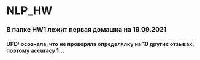 # NLP_HW
### В папке HW1 лежит первая домашка на 19.09.2021
#### UPD: осознала, что не проверяла определялку на 10 других отзывах, поэтому accuracy 1...
